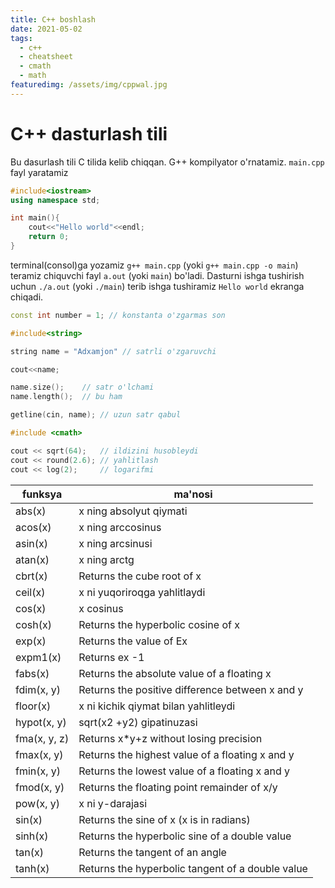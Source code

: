 ```yaml
---
title: C++ boshlash
date: 2021-05-02
tags: 
  - c++
  - cheatsheet
  - cmath
  - math
featuredimg: /assets/img/cppwal.jpg
---
```


# C++ dasturlash tili

Bu dasurlash tili C tilida kelib chiqqan. G++ kompilyator o'rnatamiz. `main.cpp` fayl yaratamiz

```cpp
#include<iostream>
using namespace std;

int main(){
	cout<<"Hello world"<<endl;
	return 0;
}
```
terminal(consol)ga yozamiz `g++ main.cpp` 
(yoki `g++ main.cpp -o main`) teramiz chiquvchi 
fayl `a.out` (yoki `main`) bo'ladi. Dasturni 
ishga tushirish uchun `./a.out` (yoki `./main`) 
terib ishga tushiramiz `Hello world` ekranga chiqadi.

```cpp
const int number = 1; // konstanta o'zgarmas son
```

```cpp
#include<string>

string name = "Adxamjon" // satrli o'zgaruvchi

cout<<name;

name.size();	// satr o'lchami
name.length();	// bu ham

getline(cin, name); // uzun satr qabul
```

```cpp
#include <cmath>

cout << sqrt(64); 	// ildizini husobleydi
cout << round(2.6); // yahlitlash
cout << log(2); 	// logarifmi
```

funksya 	| ma'nosi     |
------------|-------------|
abs(x)		| x ning absolyut qiymati
acos(x)		| x ning arccosinus
asin(x)		| x ning arcsinusi
atan(x) 	| x ning arctg
cbrt(x)		| Returns the cube root of x
ceil(x)		| x ni yuqoriroqga yahlitlaydi
cos(x)		| x cosinus
cosh(x)		| Returns the hyperbolic cosine of x
exp(x)		| Returns the value of Ex
expm1(x)	| Returns ex -1
fabs(x)		| Returns the absolute value of a floating x
fdim(x, y)	| Returns the positive difference between x and y
floor(x)	| x ni kichik qiymat bilan yahlitleydi
hypot(x, y)	| sqrt(x2 +y2) gipatinuzasi
fma(x, y, z)| Returns x*y+z without losing precision
fmax(x, y)	| Returns the highest value of a floating x and y
fmin(x, y)	| Returns the lowest value of a floating x and y
fmod(x, y)	| Returns the floating point remainder of x/y
pow(x, y)	| x ni y-darajasi
sin(x)		| Returns the sine of x (x is in radians)
sinh(x)		| Returns the hyperbolic sine of a double value
tan(x)		| Returns the tangent of an angle
tanh(x)		| Returns the hyperbolic tangent of a double value























